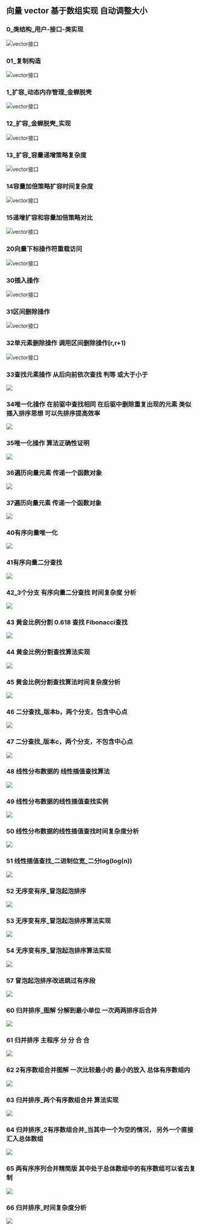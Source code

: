 
## 向量 vector 基于数组实现 自动调整大小

### 0_类结构_用户-接口-类实现
![vector接口](Tsinghua/vector/picture/0_类结构_用户-接口-类实现.png)

### 01_复制构造
![vector接口](Tsinghua/vector/picture/01_复制构造.png)

### 1_扩容_动态内存管理_金蝉脱壳
![vector接口](Tsinghua/vector/picture/1_扩容_动态内存管理_金蝉脱壳.png)

### 12_扩容_金蝉脱壳_实现
![vector接口](Tsinghua/vector/picture/12_扩容_金蝉脱壳_实现.png)

### 13_扩容_容量递增策略复杂度
![vector接口](Tsinghua/vector/picture/13_扩容_容量递增策略复杂度.png)

### 14容量加倍策略扩容时间复杂度
![vector接口](Tsinghua/vector/picture/14容量加倍策略扩容时间复杂度.png)

### 15递增扩容和容量加倍策略对比
![vector接口](Tsinghua/vector/picture/15递增扩容和容量加倍策略对比.png)

### 20向量下标操作符重载访问
![vector接口](Tsinghua/vector/picture/20向量下标操作符重载访问.png)

### 30插入操作
![vector接口](Tsinghua/vector/picture/30插入操作.png)

### 31区间删除操作
![vector接口](Tsinghua/vector/picture/31删除操作.png)

### 32单元素删除操作 调用区间删除操作[r,r+1)
![vector接口](Tsinghua/vector/picture/32单个删除操作.png)

### 33查找元素操作 从后向前依次查找 判等 或大于小于
![](Tsinghua/vector/picture/33查找元素操作.png)

### 34唯一化操作 在前驱中查找相同 在后驱中删除重复出现的元素 类似插入排序思想 可以先排序提高效率
![](Tsinghua/vector/picture/34唯一化操作.png)

### 35唯一化操作 算法正确性证明
![](Tsinghua/vector/picture/35唯一化操作证明.png)

### 36遍历向量元素 传递一个函数对象
![](Tsinghua/vector/picture/36遍历向量元素-传递一个函数对象.png)

### 37遍历向量元素 传递一个函数对象
![](Tsinghua/vector/picture/36遍历向量对对象+1.png)

### 40有序向量唯一化
![](Tsinghua/vector/picture/40有序向量唯一化.PNG)

### 41有序向量二分查找
![](Tsinghua/vector/picture/41有序向量二分查找.PNG)

### 42_3个分支 有序向量二分查找 时间复杂度 分析
![](Tsinghua/vector/picture/43.3次比较二分查找时间复杂度.PNG)

### 43 黄金比例分割 0.618 查找 Fibonacci查找
![](Tsinghua/vector/picture/44.黄金比例分割查找.PNG)

### 44 黄金比例分割查找算法实现
![](Tsinghua/vector/picture/45.黄金比例分割查找算法实现_还是3个分支.PNG)

### 45 黄金比例分割查找算法时间复杂度分析
![](Tsinghua/vector/picture/46.黄金比例分割查找算法时间复杂度分析.PNG)

### 46 二分查找_版本b，两个分支，包含中心点
![](Tsinghua/vector/picture/47.二分查找_版本b，两个分支，包含中心点.PNG)

### 47 二分查找_版本c，两个分支，不包含中心点
![](Tsinghua/vector/picture/48.二分查找_版本c，两个分支，bu包含中心点.PNG)

### 48 线性分布数据的 线性插值查找算法
![](Tsinghua/vector/picture/49.线性分布数据的线性插值查找算法.PNG)

### 49 线性分布数据的线性插值查找实例
![](Tsinghua/vector/picture/50.线性分布数据的线性插值查找实例.PNG)

### 50 线性分布数据的线性插值查找时间复杂度分析
![](Tsinghua/vector/picture/51.线性分布数据的线性插值查找时间复杂度分析.PNG)

### 51 线性插值查找_二进制位宽_二分log(log(n))
![](Tsinghua/vector/picture/52线性插值查找_二进制位宽_二分log(log(n)).PNG)

### 52 无序变有序_冒泡起泡排序
![](Tsinghua/vector/picture/55.无序变有序_冒泡起泡排序.PNG)

### 53 无序变有序_冒泡起泡排序算法实现
![](Tsinghua/vector/picture/56.无序变有序_冒泡起泡排序算法实现.PNG)

### 54 无序变有序_冒泡起泡排序算法实现
![](Tsinghua/vector/picture/57.无序变有序_冒泡起泡排序算法实现.PNG)

### 57 冒泡起泡排序改进跳过有序段
![](Tsinghua/vector/picture/58.冒泡起泡排序改进跳过有序段.PNG)

### 60 归并排序_图解 分解到最小单位 一次两两排序后合并 
![](Tsinghua/vector/picture/60.归并排序_图解.PNG)

### 61 归并排序 主程序 分 分 合 合
![](Tsinghua/vector/picture/60.归并排序_序列合并图解.PNG)

### 62 2有序数组合并图解 一次比较最小的 最小的放入 总体有序数组内
![](Tsinghua/vector/picture/2有序数组合并图解.PNG)

### 63 归并排序_两个有序数组合并 算法实现
![](Tsinghua/vector/picture/60.归并排序_量有序数组合并.PNG)

### 64 归并排序_2有序数组合并_当其中一个为空的情况， 另外一个直接汇入总体数组
![](Tsinghua/vector/picture/61.归并排序_2有序数组合并_一个为空的情况.PNG)

### 65 两有序序列合并精简版 其中处于总体数组中的有序数组可以省去复制
![](Tsinghua/vector/picture/60.两有序序列合并精简版.bmp)

### 66 归并排序_时间复杂度分析
![](Tsinghua/vector/picture/62.归并排序_时间复杂度分析.PNG)
